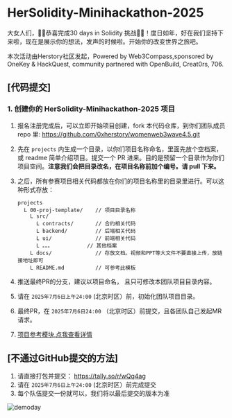 # HerSolidity-Minihackathon-2025


大女人们，🎉🎉恭喜完成30 days in Solidity 挑战🎉🎉！度日如年，好在我们坚持下来啦，现在是展示你的想法，发声的时候啦。开始你的改变世界之旅吧。

本次活动由Herstory社区发起，Powered by Web3Compass,sponsored by OneKey & HackQuest, community partnered with OpenBuild, Creat0rs, 706.

## [代码提交]

### 1. 创建你的 HerSolidity-Minihackathon-2025 项目

1. 报名注册完成后，可以立即开始项目创建，fork 本代码仓库，到你们团队成员 repo 里: https://github.com/0xherstory/womenweb3wave4.5.git
2. 先在 `projects` 内生成一个目录，以你们项目名称命名，里面先放个空档案，或 readme 简单介绍项目。提交一个 PR 进来。目的是预留一个目录作为你们项目空间。**注意我们会把目录改名，在项目名称前加个编号。请 pull 下来。**

3. 之后，所有参赛项目相关代码都放在你们的项目名称里的目录里进行。可以这种形式存放：

    ```
    projects
      L 00-proj-template/    // 项目目录名称
        L src/
          L contracts/       // 合约相关代码
          L backend/         // 后端相关代码
          L ui/              // 前端相关代码
          L 。。。           // 其他档案
        L docs/              // 存放文档。视频和PPT等大文件不要直接上传，放链接地址即可
        L README.md          // 可参考此模板
    ```

4. 推送最终PR的分支，建议以项目命名， 且只可修改本团队项目目录内容。

5. 请在 `2025年7月6日上午24:00` (北京时区）前，初始化团队项目目录。

6. 最终PR，在 `2025年7月6日24:00` （北京时区）前提交，且各团队自己发起MR请求。

7. [项目参考模块,点我查看详情](https://github.com/0xherstory/womenweb3wave4.5/blob/main/demo-projects-submit-here/00-proj-template/project-intro-includes.md)

## [不通过GitHub提交的方法]
1. 请直接打包并提交： https://tally.so/r/wQq4ag
2. 请在 `2025年7月6日上午24:00` (北京时区）前完成提交
3. 每个队伍提交一份就可以，我们将以最后提交的版本为准
   
   
![demoday](https://github.com/user-attachments/assets/771d8164-320e-407d-81ee-f8078a6bca0a)
